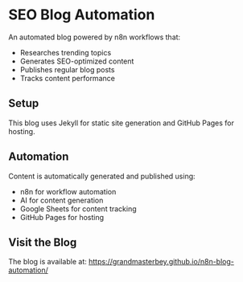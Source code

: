 # SEO Blog Automation

An automated blog powered by n8n workflows that:
- Researches trending topics
- Generates SEO-optimized content
- Publishes regular blog posts
- Tracks content performance

## Setup
This blog uses Jekyll for static site generation and GitHub Pages for hosting.

## Automation
Content is automatically generated and published using:
- n8n for workflow automation
- AI for content generation
- Google Sheets for content tracking
- GitHub Pages for hosting

## Visit the Blog
The blog is available at: https://grandmasterbey.github.io/n8n-blog-automation/